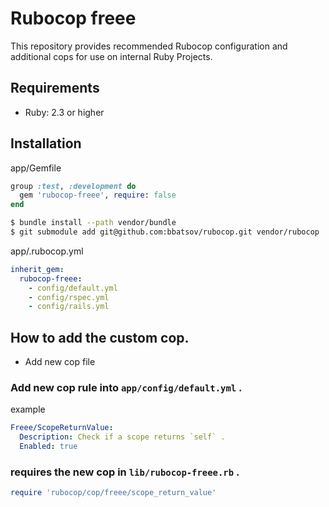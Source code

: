 # Rubocop freee

This repository provides recommended Rubocop configuration and additional cops for use on internal Ruby Projects.

## Requirements

- Ruby: 2.3 or higher

## Installation

app/Gemfile
```ruby
group :test, :development do
  gem 'rubocop-freee', require: false
end
```

```bash
$ bundle install --path vendor/bundle
$ git submodule add git@github.com:bbatsov/rubocop.git vendor/rubocop
```

app/.rubocop.yml
```yml
inherit_gem:
  rubocop-freee:
    - config/default.yml
    - config/rspec.yml
    - config/rails.yml
```

## How to add the custom cop.

- Add new cop file

### Add new cop rule into `app/config/default.yml` .

example
```yml
Freee/ScopeReturnValue:
  Description: Check if a scope returns `self` .
  Enabled: true
```

### requires the new cop in `lib/rubocop-freee.rb` .

```ruby
require 'rubocop/cop/freee/scope_return_value'
```

